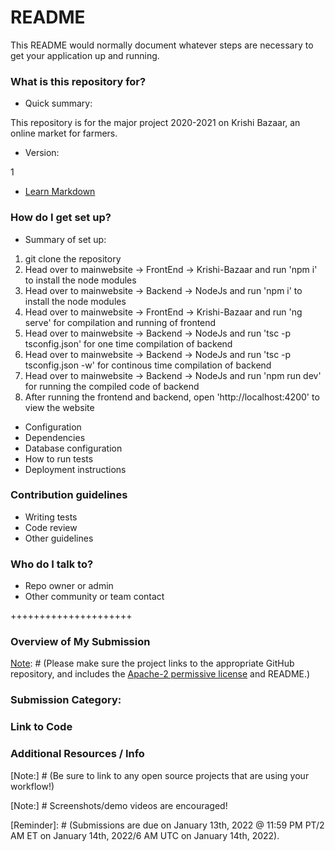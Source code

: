 # README #

This README would normally document whatever steps are necessary to get your application up and running.

### What is this repository for? ###

* Quick summary:

This repository is for the major project 2020-2021 on Krishi Bazaar, an online market for farmers.
* Version:

1

* [Learn Markdown](https://bitbucket.org/tutorials/markdowndemo)

### How do I get set up? ###

* Summary of set up:
1. git clone the repository
2. Head over to mainwebsite -> FrontEnd -> Krishi-Bazaar and run 'npm i' to install the node modules
3. Head over to mainwebsite -> Backend -> NodeJs and run 'npm i' to install the node modules
4. Head over to mainwebsite -> FrontEnd -> Krishi-Bazaar and run 'ng serve' for compilation and running of frontend
5. Head over to mainwebsite -> Backend -> NodeJs and run 'tsc -p tsconfig.json' for one time compilation of backend
6. Head over to mainwebsite -> Backend -> NodeJs and run 'tsc -p tsconfig.json -w' for continous time compilation of backend
7. Head over to mainwebsite -> Backend -> NodeJs and run 'npm run dev' for running the compiled code of backend
8. After running the frontend and backend, open 'http://localhost:4200' to view the website


* Configuration
* Dependencies
* Database configuration
* How to run tests
* Deployment instructions

### Contribution guidelines ###

* Writing tests
* Code review
* Other guidelines

### Who do I talk to? ###

* Repo owner or admin
* Other community or team contact








+++++++++++++++++++++

[Instructions]: # (To submit to the MongoDB Atlas Hackathon on DEV, please fill out all sections.)


### Overview of My Submission
[Note]: # (Please make sure the project links to the appropriate GitHub repository, and includes the [Apache-2 permissive license](https://www.apache.org/licenses/LICENSE-2.0)  and README.)


### Submission Category: 

[Note]: # (E-Commerce Creation, Prime Time, Action Star, Automation Innovation, or Choose Your Own Adventure)


### Link to Code

[Note]: # (Our markdown editor supports pretty embeds. Try this syntax: `{% github link_to_your_repo %}` to share a GitHub repository)


### Additional Resources / Info

[Note:] # (Be sure to link to any open source projects that are using your workflow!)

[Note:] # Screenshots/demo videos are encouraged!

[Note]: # (Be sure to include the DEV usernames of your collaborators, if any. Prizes for winning projects with multiple collaborators will be sent to the person who posts this submission and they will distribute the prize evenly.)

[Reminder]: # (Submissions are due on January 13th, 2022 @ 11:59 PM PT/2 AM ET on January 14th, 2022/6 AM UTC on January 14th, 2022).